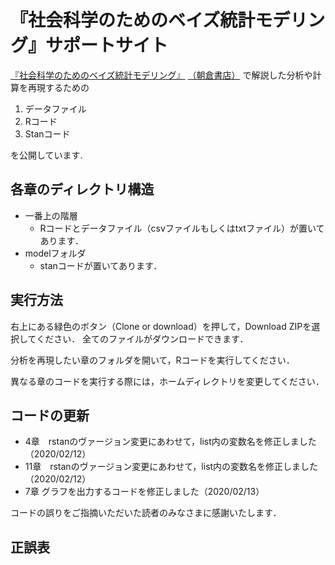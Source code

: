 # 『社会科学のためのベイズ統計モデリング』サポートサイト

[『社会科学のためのベイズ統計モデリング』](https://www.amazon.co.jp/dp/4254128428/)
[（朝倉書店）](http://www.asakura.co.jp/books/isbn/978-4-254-12842-0/)
で解説した分析や計算を再現するための

1. データファイル
2. Rコード
3. Stanコード

を公開しています.

## 各章のディレクトリ構造

- 一番上の階層
  - Rコードとデータファイル（csvファイルもしくはtxtファイル）が置いてあります．
- modelフォルダ
  - stanコードが置いてあります．

## 実行方法

右上にある緑色のボタン（Clone or download）を押して，Download ZIPを選択してください．
全てのファイルがダウンロードできます．

分析を再現したい章のフォルダを開いて，Rコードを実行してください．

異なる章のコードを実行する際には，ホームディレクトリを変更してください．

## コードの更新

- 4章　rstanのヴァージョン変更にあわせて，list内の変数名を修正しました（2020/02/12）
- 11章　rstanのヴァージョン変更にあわせて，list内の変数名を修正しました（2020/02/12）
- 7章 グラフを出力するコードを修正しました（2020/02/13）

コードの誤りをご指摘いただいた読者のみなさまに感謝いたします．

## 正誤表

